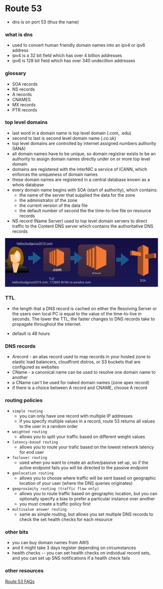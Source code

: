 # Route 53
- dns is on port 53 (thus the name)

### what is dns
- used to convert human friendly domain names into an ipv4 or ipv6 address
- ipv4 is a 32 bit field which has over 4 billion addresses
- ipv6 is 128 bit field which has over 340 undecillion addresses

### glossary
- SOA records
- NS records
- A records
- CNAMES
- MX records
- PTR records

### top level domains
- last word in a domain name is top level domain (.com, .edu)
- second to last is second level domain name (*.co*.uk)
- top level domains are controlled by internet assigned numbers authority (IANA)
- all domain names have to be unique, so domain registrar exists to be an authority to assign domain names directly under on or more top level domain
- domains are registered with the interNIC a service of ICANN, which enforces the uniqueness of domain names
- these domain names are registered in a central database known as a whois database
- every domain name begins with SOA (start of authority), which contains: 
    - the name of the server that supplied the data for the zone
    - the administrator of the zone
    - the current version of the data file
    - the default number of second the the time-to-live file on resource records
- NS record (Name Server) used to top level domain servers to direct traffic to the Content DNS server which contains the authoritative DNS records

![image](https://github.com/mmcintyre1/aws-training-resources/blob/master/images/dns-flow.PNG)

### TTL
- the length that a DNS record is cached on either the Resolving Server or the users own local PC is equal to the value of the time-to-live in seconds. The lower the TTL, the faster changes to DNS records take to propagate throughout the internet.

- default is 48 hours

### DNS records
- Arecord - an alias record used to map records in your hosted zone to elastic load balancers, cloudfront distros, or S3 buckets that are configured as websites
- CName - a canonical name can be used to resolve one domain name to another
- a CName can't be used for naked domain names (zone apex record)
- if there is a choice between A record and CNAME, choose A record

### routing policies
- `simple routing`
    - you can only have one record with multiple IP addresses
    - if you specify multiple values in a record, route 53 returns all values to the user in a random order
- `weighted routing`
    - allows you to split your traffic based on different weight values
- `latency-based routing`
    - allows you to route your trafic based on the lowest  network latency for end user
- `failover routing`
    - used when you want to create an active/passive set up, so if the active endpoint fails you will be directed to the passive endpoint
- `geolocation routing`
    - allows you to choose where traffic will be sent based on geographic location of your user (where the DNS queries originates)
- `geoproximity routing (traffic flow only)`
    - allows you to route traffic based on geographic location, but you can optionally specify a bias to prefer a particular instance over another
    - you must create a traffic policy first
- `multivalue answer routing`
    - same as simple routing, but allows you set multiple DNS records to check the set health checks for each resource

### other bits
- you can buy domain names from AWS
- and it might take 3 days register depending on circumstances
- health checks -- you can set health checks on individual record sets, and you can set up SNS notifications if a health check fails

### other resources
[Route 53 FAQs](https://aws.amazon.com/route53/faqs/)
